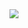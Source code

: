 <img src="https://encrypted-tbn0.gstatic.com/images?q=tbn:ANd9GcRV3CM7f8QvjaF-uKuk16FemAO1m6pyGZZnflxdAOWRK3fds_3DorCRzHOpHra9BNAZeRM&usqp=CAU">



